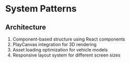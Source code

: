 ﻿# System Patterns

## Architecture

1. Component-based structure using React components
2. PlayCanvas integration for 3D rendering
3. Asset loading optimization for vehicle models
4. Responsive layout system for different screen sizes
